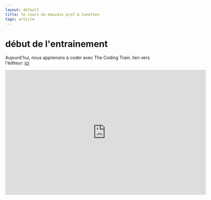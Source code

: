 ```yaml
---
layout: default
title: le cours du mauvais prof à lunettes
tags: article
---
```

# début de l'entrainement
Aujourd'hui, nous apprenons à coder avec The Coding Train.
lien vers l'éditeur: [ici](https://editor.p5js.org/)
<iframe width="640" height="400" frameborder="0" src="https://preview.p5js.org/damii-en/embed/x2oSf98ce"></iframe>